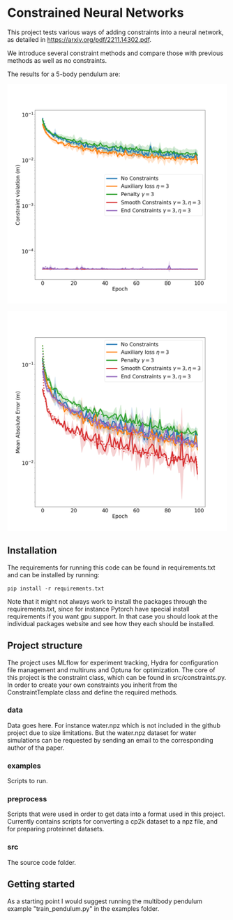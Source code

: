 # Constrained Neural Networks

This project tests various ways of adding constraints into a neural network, as detailed in https://arxiv.org/pdf/2211.14302.pdf.

We introduce several constraint methods and compare those with previous methods as well as no constraints.

The results for a 5-body pendulum are:

![CV_mean](https://github.com/tueboesen/Constrained-Neural-Networks/blob/main/figures/ntrain_10000_nskip_100_cv_mean.png)

![MAE_r](https://github.com/tueboesen/Constrained-Neural-Networks/blob/main/figures/ntrain_10000_nskip_100_mae_r.png)


## Installation

The requirements for running this code can be found in requirements.txt and can be installed by running:

```
pip install -r requirements.txt
```

Note that it might not always work to install the packages through the requirements.txt, since for instance Pytorch have special install requirements if you want gpu support.
In that case you should look at the individual packages website and see how they each should be installed.

## Project structure
The project uses MLflow for experiment tracking, Hydra for configuration file management and multiruns and Optuna for optimization.
The core of this project is the constraint class, which can be found in src/constraints.py. In order to create your own constraints you inherit from the ConstraintTemplate class and define the required methods.  

### data
Data goes here. For instance water.npz which is not included in the github project due to size limitations. But the water.npz dataset for water simulations can be requested by sending an email to the corresponding author of tha paper.
    
### examples
Scripts to run. 

### preprocess
Scripts that were used in order to get data into a format used in this project. Currently contains scripts for converting a cp2k dataset to a npz file, and for preparing proteinnet datasets.

### src
The source code folder.

## Getting started
As a starting point I would suggest running the multibody pendulum example "train_pendulum.py" in the examples folder.




